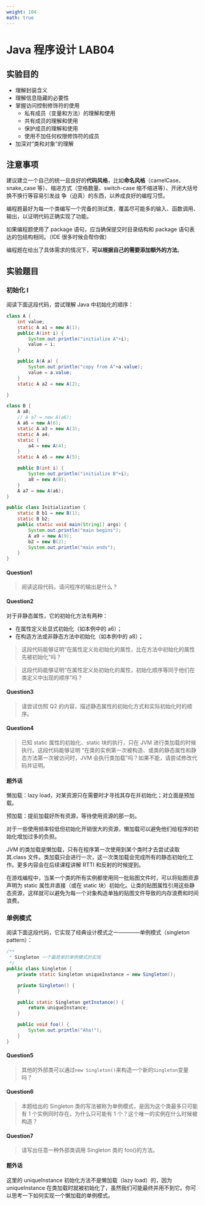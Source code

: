 ```yaml
---
weight: 104
math: true
---
```


# Java 程序设计 LAB04

## 实验目的

- 理解封装含义
- 理解信息隐藏的必要性
- 掌握访问控制修饰符的使用
  - 私有成员（变量和方法）的理解和使用
  - 共有成员的理解和使用
  - 保护成员的理解和使用
  - 使用不加任何权限修饰符的成员
- 加深对“类和对象”的理解

## 注意事项

建议建立一个自己的统一且良好的**代码风格**，比如**命名风格**（camelCase、snake_case 等）、缩进方式（空格数量、switch-case 缩不缩进等）、开闭大括号换不换行等容易引发战
争（迫真）的东西，以养成良好的编程习惯。

编程题最好为每一个类编写一个完备的测试类，覆盖尽可能多的输入、函数调用、输出，以证明代码正确实现了功能。

如果编程题使用了 package 语句，应当确保提交时目录结构和 package 语句表达的包结构相同。（IDE 很多时候会帮你做）

编程题在给出了具体需求的情况下，**可以根据自己的需要添加额外的方法**。

## 实验题目

### 初始化 I

阅读下面这段代码，尝试理解 Java 中初始化的顺序：

```java
class A {
    int value;
    static A a1 = new A(1);
    public A(int i) {
        System.out.println("initialize A"+i);
        value = i;
    }

    public A(A a) {
        System.out.println("copy from A"+a.value);
        value = a.value;
    }
    static A a2 = new A(2);

}

class B {
    A a8;
    // A a7 = new A(a6);
    A a6 = new A(6);
    static A a3 = new A(3);
    static A a4;
    static {
        a4 = new A(4);
    }
    static A a5 = new A(5);

    public B(int i) {
        System.out.println("initialize B"+i);
        a8 = new A(8);
    }
    A a7 = new A(a6);
}

public class Initialization {
    static B b1 = new B(1);
    static B b2;
    public static void main(String[] args) {
        System.out.println("main begins");
        A a9 = new A(9);
        b2 = new B(2);
        System.out.println("main ends");
    }
}
```

#### Question1

> 阅读这段代码，请问程序的输出是什么？

#### Question2

对于非静态属性，它的初始化方法有两种：

- 在属性定义处显式初始化（如本例中的 a6）；
- 在构造方法或非静态方法中初始化（如本例中的 a8）；

> 这段代码能够证明“在属性定义处初始化的属性，比在方法中初始化的属性先被初始化”吗？

> 这段代码能够证明“在属性定义处初始化的属性，初始化顺序等同于他们在类定义中出现的顺序”吗？

#### Question3

> 请尝试仿照 Q2 的内容，描述静态属性的初始化方式和实际初始化时的顺序。

#### Question4

> 已知 static 属性的初始化、static 块的执行，只在 JVM 进行类加载的时候执行。这段代码能够证明 “在类的实例第一次被构造、或类的静态属性和静态方法第一次被访问时，JVM 会执行类加载”吗？如果不能，请尝试修改代码并证明。

#### 题外话

懒加载：lazy load，对某资源只在需要时才寻找其存在并初始化；对立面是预加载。

预加载：提前加载好所有资源，等待使用资源的那一刻。

对于一些使用频率较低但初始化开销很大的资源，懒加载可以避免他们给程序的初始化增加过多的负担。

JVM 的类加载是懒加载，只有在程序第一次使用到某个类时才去尝试读取其.class 文件。类加载只会进行一次，这一次类加载会完成所有的静态初始化工作。更多内容会在后续课程讲解 RTTI 和反射的时候提到。

在游戏编程中，当某一个类的所有实例都使用同一批贴图文件时，可以将贴图资源声明为 static 属性并直接（或在 static 块）初始化。让类的贴图属性引用这些静态资源，这样就可以避免为每一个对象构造单独的贴图文件导致的内存浪费和时间浪费。

### 单例模式

阅读下面这段代码，它实现了经典设计模式之一————单例模式（singleton pattern）：

```java
/**
 * Singleton 一个最简单的单例模式的实现
 */
public class Singleton {
    private static Singleton uniqueInstance = new Singleton();

    private Singleton() {
    }

    public static Singleton getInstance() {
        return uniqueInstance;
    }

    public void foo() {
        System.out.println("Aha!");
    }
}
```

#### Question5

> 其他的外部类可以通过`new Singleton()`来构造一个新的`Singleton`变量吗？

#### Question6

> 本题给出的 Singleton 类的写法被称为单例模式，是因为这个类最多只可能有 1 个实例同时存在。为什么只可能有 1 个？这个唯一的实例在什么时候被构造？

#### Question7

> 请写出任意一种外部类调用 Singleton 类的 foo()的方法。

#### 题外话

这里的 uniqueInstance 初始化方法不是懒加载（lazy load）的，因为 uniqueInstance 在类加载时就被初始化了，虽然我们可能最终并用不到它。你可以思考一下如何实现一个懒加载的单例模式。
